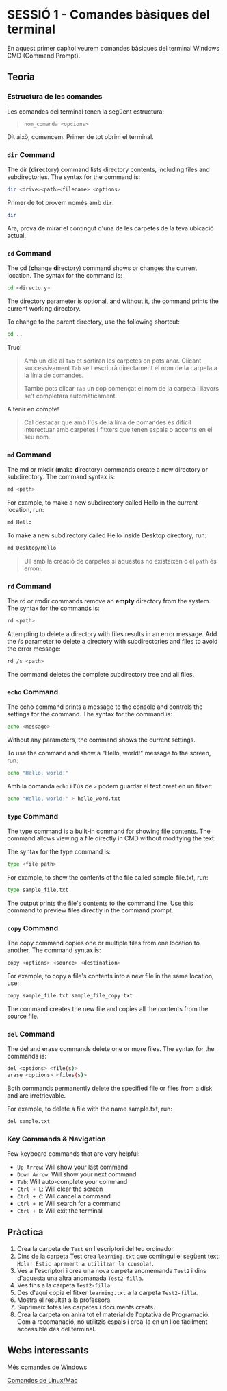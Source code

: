 # SESSIÓ 1 - Comandes bàsiques del terminal

En aquest primer capítol veurem comandes bàsiques del terminal  Windows CMD (Command Prompt).

## Teoria

### Estructura de les comandes

Les comandes del terminal tenen la següent estructura:

> `nom_comanda <opcions>`

Dit això, comencem. Primer de tot obrim el terminal.

### `dir` Command

The dir (**dir**ectory) command lists directory contents, including files and subdirectories. The syntax for the command is:

```bash
dir <drive><path><filename> <options>
```

Primer de tot provem només amb `dir`:

```bash
dir 
```

Ara, prova de mirar el contingut d'una de les carpetes de la teva ubicació actual.

### `cd` Command

The cd (**c**hange **d**irectory) command shows or changes the current location. The syntax for the command is:

```bash
cd <directory>
```

The directory parameter is optional, and without it, the command prints the current working directory.

To change to the parent directory, use the following shortcut:

```bash
cd ..
```

Truc!
> Amb un clic al `Tab` et sortiran les carpetes on pots anar. Clicant successivament `Tab` se't escriurà directament el nom de la carpeta a la línia de comandes.
>
> També pots clicar `Tab` un cop començat el nom de la carpeta i llavors se't completarà automàticament.

A tenir en compte!
> Cal destacar que amb l'ús de la línia de comandes és difícil interectuar amb carpetes i fitxers que tenen espais o accents en el seu nom.

### `md` Command

The md or mkdir (**m**ake **d**irectory) commands create a new directory or subdirectory. The command syntax is:

```bash
md <path>
```

For example, to make a new subdirectory called Hello in the current location, run:

```bash
md Hello
```

To make a new subdirectory called Hello inside Desktop directory, run:

```bash
md Desktop/Hello
```

> Ull amb la creació de carpetes si aquestes no existeixen o el `path` és erroni.

### `rd` Command

The rd or rmdir commands remove an **empty** directory from the system. The syntax for the commands is:

```bash
rd <path>
```

Attempting to delete a directory with files results in an error message. Add the /s parameter to delete a directory with subdirectories and files to avoid the error message:

```bash
rd /s <path>
```

The command deletes the complete subdirectory tree and all files.

### `echo` Command

The echo command prints a message to the console and controls the settings for the command. The syntax for the command is:

```bash
echo <message>
```

Without any parameters, the command shows the current settings.

To use the command and show a "Hello, world!" message to the screen, run:

```bash
echo "Hello, world!"
```

Amb la comanda `echo` i l'ús de `>` podem guardar el text creat en un fitxer:

```bash
echo "Hello, world!" > hello_word.txt
```

### `type` Command

The type command is a built-in command for showing file contents. The command allows viewing a file directly in CMD without modifying the text.

The syntax for the type command is:

```bash
type <file path>
```

For example, to show the contents of the file called sample_file.txt, run:

```bash
type sample_file.txt
```

The output prints the file's contents to the command line. Use this command to preview files directly in the command prompt.

### `copy` Command

The copy command copies one or multiple files from one location to another. The command syntax is:

```bash
copy <options> <source> <destination>
```

For example, to copy a file's contents into a new file in the same location, use:

```bash
copy sample_file.txt sample_file_copy.txt
```

The command creates the new file and copies all the contents from the source file.

### `del` Command

The del and erase commands delete one or more files. The syntax for the commands is:

```bash
del <options> <file(s)>
erase <options> <files(s)>
```

Both commands permanently delete the specified file or files from a disk and are irretrievable.

For example, to delete a file with the name sample.txt, run:

```bash
del sample.txt
```

### Key Commands & Navigation

Few keyboard commands that are very helpful:

- `Up Arrow`: Will show your last command
- `Down Arrow`: Will show your next command
- `Tab`: Will auto-complete your command
- `Ctrl + L`: Will clear the screen
- `Ctrl + C`: Will cancel a command
- `Ctrl + R`: Will search for a command
- `Ctrl + D`: Will exit the terminal

## Pràctica

1. Crea la carpeta de `Test` en l'escriptori del teu ordinador.
2. Dins de la carpeta Test crea `learning.txt` que contingui el següent text: `Hola! Estic aprenent a utilitzar la consola!`.
3. Ves a l'escriptori i crea una nova carpeta anomemanda `Test2` i dins d'aquesta una altra anomanada `Test2-filla`.
4. Ves fins a la carpeta `Test2-filla`.
5. Des d'aquí copia el fitxer `learning.txt` a la carpeta `Test2-filla`.
6. Mostra el resultat a la professora.
7. Suprimeix totes les carpetes i documents creats.
8. Crea la carpeta on anirà tot el material de l'optativa de Programació. Com a recomanació, no utilitzis espais i crea-la en un lloc fàcilment accessible des del terminal.

## Webs interessants

[Més comandes de Windows](https://phoenixnap.com/kb/cmd-commands#ftoc-heading-70)

[Comandes de Linux/Mac](https://gist.github.com/bradtraversy/cc180de0edee05075a6139e42d5f28ce)
